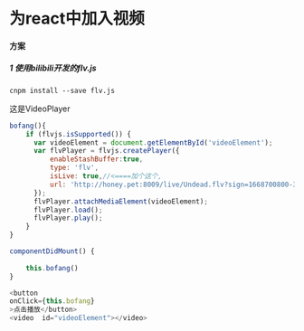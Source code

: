 # 为react中加入视频

#### 方案 

##### 1 使用bilibili开发的flv.js   

```
cnpm install --save flv.js   
```   

这是VideoPlayer
```javascript
bofang(){
    if (flvjs.isSupported()) {
      var videoElement = document.getElementById('videoElement');
      var flvPlayer = flvjs.createPlayer({
          enableStashBuffer:true,
          type: 'flv',
          isLive: true,//<====加个这个,
          url: 'http://honey.pet:8009/live/Undead.flv?sign=1668700800-31c549aed3ddafa27a9212b49f524146'
      });
      flvPlayer.attachMediaElement(videoElement);
      flvPlayer.load();
      flvPlayer.play();
    }
}

```   
```javascript
componentDidMount() {
   
    this.bofang()
}
```    
```javascript
<button
onClick={this.bofang}
>点击播放</button>
<video  id="videoElement"></video>
```

